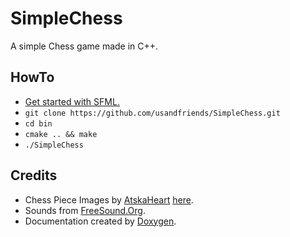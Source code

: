 # SimpleChess
A simple Chess game made in C++.

## HowTo
+ [Get started with SFML.](http://www.sfml-dev.org/tutorials/2.3/#getting-started)
+ `git clone https://github.com/usandfriends/SimpleChess.git`
+ `cd bin`
+ `cmake .. && make`
+ `./SimpleChess`

## Credits
+ Chess Piece Images by [AtskaHeart](http://atskaheart.deviantart.com/) [here](http://atskaheart.deviantart.com/art/Chess-Pieces-208065294).
+ Sounds from [FreeSound.Org](http://freesound.org/).
+ Documentation created by [Doxygen](http://doxygen.org/).
